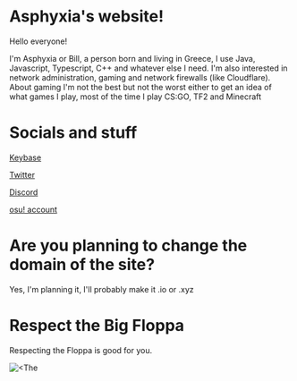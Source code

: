 # Asphyxia's website!




Hello everyone!

I'm Asphyxia or Bill, a person born and living in Greece, I use Java, Javascript, Typescript, C++ and whatever else I need. I'm also interested in network administration, gaming and network firewalls (like Cloudflare). About gaming I'm not the best but not the worst either to get an idea of what games I play, most of the time I play CS:GO, TF2 and Minecraft


 
# Socials and stuff

[Keybase](https://keybase.io/swavler)

[Twitter](https://twitter.com/catandth1ef)


[Discord](https://discord.com/users/699186744532402267)


[osu! account](https://osu.ppy.sh/users/17018413)


# Are you planning to change the domain of the site?

Yes, I'm planning it, I'll probably make it .io or .xyz



<html>
  <head>
    <title> The Big Floppa</title>
    <link rel="stylesheet" href="https://maxcdn.boostrapcdn.com/bpptstrap/3.3.5/css/bootstrap.min.css">
   </head>
   <body>
    <div class="container">
      <div class="row">
          <div class="col-sm-12">
            <h1>Respect the Big Floppa</h1>
            <p> Respecting the Floppa is good for you.</p>
            <img src="https://i.imgflip.com/4jt6dr.jpg" alt=<The Floppa">
           </div>
          </div>
         <div>
        </body>
       </html>



